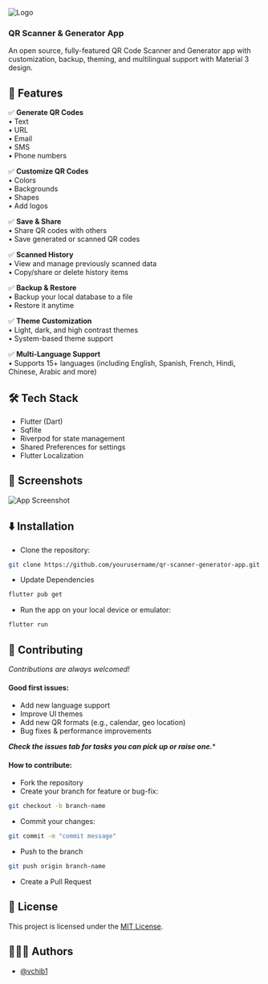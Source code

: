 ![Logo](https://dev-to-uploads.s3.amazonaws.com/uploads/articles/th5xamgrr6se0x5ro4g6.png)

### QR Scanner & Generator App

An open source, fully-featured QR Code Scanner and Generator app with customization, backup,
theming, and multilingual support with Material 3 design.

## 📜 Features

✅ **Generate QR Codes**  
• Text  
• URL  
• Email  
• SMS  
• Phone numbers

✅ **Customize QR Codes**  
• Colors  
• Backgrounds  
• Shapes  
• Add logos

✅ **Save & Share**  
• Share QR codes with others  
• Save generated or scanned QR codes

✅ **Scanned History**  
• View and manage previously scanned data  
• Copy/share or delete history items

✅ **Backup & Restore**  
• Backup your local database to a file  
• Restore it anytime

✅ **Theme Customization**  
• Light, dark, and high contrast themes  
• System-based theme support

✅ **Multi-Language Support**  
• Supports 15+ languages (including English, Spanish, French, Hindi, Chinese, Arabic and more)

## 🛠️ Tech Stack

- Flutter (Dart)
- Sqflite
- Riverpod for state management
- Shared Preferences for settings
- Flutter Localization

## 📸 Screenshots

![App Screenshot](https://via.placeholder.com/468x300?text=App+Screenshot+Here)

## ⬇️ Installation

- Clone the repository:

```bash
git clone https://github.com/yourusername/qr-scanner-generator-app.git
```

- Update Dependencies

```bash
flutter pub get
```

- Run the app on your local device or emulator:

```bash
flutter run
```

## 🤝 Contributing

*Contributions are always welcomed!*

#### Good first issues:

- Add new language support
- Improve UI themes
- Add new QR formats (e.g., calendar, geo location)
- Bug fixes & performance improvements

***Check the issues tab for tasks you can pick up or raise one.****

#### How to contribute:

- Fork the repository
- Create your branch for feature or bug-fix:

```bash
git checkout -b branch-name
```

- Commit your changes:

```bash
git commit -m "commit message"
```

- Push to the branch

```bash
git push origin branch-name
```  

- Create a Pull Request

## 📃 License

This project is licensed under the [MIT License](LICENSE).

## 👩🏻‍💻 Authors

- [@vchib1](https://www.github.com/vchib1)

